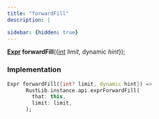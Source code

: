 ```yaml
---
title: "forwardFill"
description: |

sidebar: {hidden: true}
---
```

<span class="dart-code"><strong>[Expr] forwardFill</strong>({<span class="nobr">[int] <i>limit</i></span>, <span class="nobr">dynamic <i>hint</i></span>});</span>


### Implementation
```dart
Expr forwardFill({int? limit, dynamic hint}) =>
      RustLib.instance.api.exprForwardFill(
        that: this,
        limit: limit,
      );
```

[Expr]: /reference/classes/expr/
[int]: https://api.flutter.dev/flutter/dart-core/int-class.html